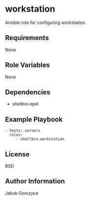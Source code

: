 workstation
=========

Ansible role for configuring workstation.

Requirements
------------

None

Role Variables
--------------

None

Dependencies
------------

- shellbro.epel

Example Playbook
----------------

    - hosts: servers
      roles:
         - shellbro.workstation

License
-------

BSD

Author Information
------------------

Jakub Gorczyca
